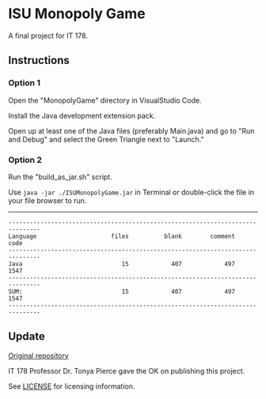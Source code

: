 # ISU Monopoly Game

A final project for IT 178.

## Instructions

### Option 1

Open the "MonopolyGame" directory in VisualStudio Code.

Install the Java development extension pack.

Open up at least one of the Java files (preferably Main.java) and go to "Run and Debug" and select the Green Triangle next to "Launch."

### Option 2

Run the "build_as_jar.sh" script.

Use `java -jar ./ISUMonopolyGame.jar` in Terminal or double-click the file in your file browser to run.

---

```
-------------------------------------------------------------------------------
Language                     files          blank        comment           code
-------------------------------------------------------------------------------
Java                            15            407            497           1547
-------------------------------------------------------------------------------
SUM:                            15            407            497           1547
-------------------------------------------------------------------------------
```

## Update

[Original repository](https://github.com/trev1996x/Monopoly)

IT 178 Professor Dr. Tonya Pierce gave the OK on publishing this project.

See [LICENSE](https://github.com/tyqualters/Monopoly/blob/main/LICENSE) for licensing information.
